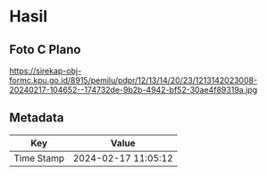 # Hasil

## Foto C Plano

https://sirekap-obj-formc.kpu.go.id/8915/pemilu/pdpr/12/13/14/20/23/1213142023008-20240217-104652--174732de-9b2b-4942-bf52-30ae4f89319a.jpg


## Metadata

| Key        | Value               |
| ---------- | ------------------- |
| Time Stamp | 2024-02-17 11:05:12 |



